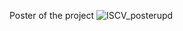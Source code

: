 Poster of the project
![ISCV_posterupd](https://github.com/user-attachments/assets/add4b334-600a-4ece-8492-75d8cef61226)


